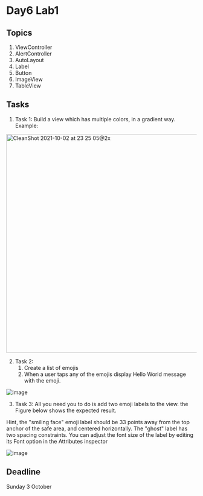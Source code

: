# Day6 Lab1

## Topics 
1. ViewController
2. AlertController
3. AutoLayout
4. Label
5. Button
6. ImageView
7. TableView

## Tasks 
1. Task 1: Build a view which has multiple colors, in a gradient way.
Example:


<img width="580" alt="CleanShot 2021-10-02 at 23 25 05@2x" src="https://user-images.githubusercontent.com/34512743/135730902-b987c99d-3c26-48e5-bd6e-c7950ed95de3.png">


2. Task 2: 
   1. Create a list of emojis
   2. When a user taps any of the emojis display Hello World message with the emoji.

![image](https://user-images.githubusercontent.com/44459664/135349562-2ed461cf-8450-493d-94d8-650c52c42b7d.png)



3. Task 3: All you need you to do is add two emoji labels to the view. the Figure below shows the expected result. 

Hint, the "smiling face" emoji label should be 33 points away from the top anchor of the safe area, and centered horizontally.
The "ghost" label has two spacing constraints.
You can adjust the font size of the label by editing its Font option in the Attributes inspector

![image](https://user-images.githubusercontent.com/44459664/135350837-a8776a09-2db0-4aab-90f1-fd827a021658.png)



## Deadline
Sunday 3 October

